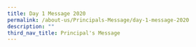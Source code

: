 ```yaml
---
title: Day 1 Message 2020
permalink: /about-us/Principals-Message/day-1-message-2020
description: ""
third_nav_title: Principal's Message
---
```

